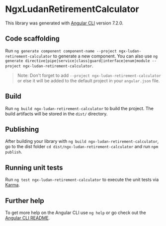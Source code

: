 # NgxLudanRetirementCalculator

This library was generated with [Angular CLI](https://github.com/angular/angular-cli) version 7.2.0.

## Code scaffolding

Run `ng generate component component-name --project ngx-ludan-retirement-calculator` to generate a new component. You can also use `ng generate directive|pipe|service|class|guard|interface|enum|module --project ngx-ludan-retirement-calculator`.
> Note: Don't forget to add `--project ngx-ludan-retirement-calculator` or else it will be added to the default project in your `angular.json` file. 

## Build

Run `ng build ngx-ludan-retirement-calculator` to build the project. The build artifacts will be stored in the `dist/` directory.

## Publishing

After building your library with `ng build ngx-ludan-retirement-calculator`, go to the dist folder `cd dist/ngx-ludan-retirement-calculator` and run `npm publish`.

## Running unit tests

Run `ng test ngx-ludan-retirement-calculator` to execute the unit tests via [Karma](https://karma-runner.github.io).

## Further help

To get more help on the Angular CLI use `ng help` or go check out the [Angular CLI README](https://github.com/angular/angular-cli/blob/master/README.md).
